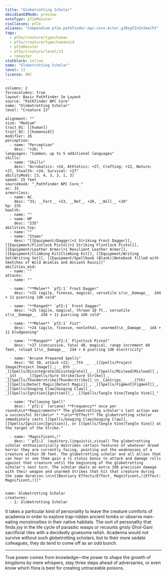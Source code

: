 ```yaml
---
title: "Globetrotting Scholar"
obsidianUIMode: preview
noteType: pf2eMonster
cssClasses: pf2e
aliases: "Compendium.pf2e.pathfinder-npc-core.Actor.gJBsgTZnZnImelP2" 
tags:
  - pf2e/creature/type/human
  - pf2e/creature/type/humanoid
  - pf2eMonster
  - pf2e/creature/level/13
  - remaster
statblock: inline
name: "Globetrotting Scholar"
level: 13
license: ORC
---
```


```statblock
columns: 2
forcecolumns: true
layout: Basic Pathfinder 2e Layout
source: "Pathfinder NPC Core"
name: "Globetrotting Scholar"
level: "Creature 13"

alignment: ""
size: "Medium"
trait_01: [[human]]
trait_02: [[humanoid]]
modifier: 26
perception:
  - name: "Perception"
    desc: "+26; "
languages: "Common; up to 5 additional languages"
skills:
  - name: "Skills"
    desc: "Acrobatics: +24, Athletics: +27, Crafting: +22, Nature: +27, Stealth: +24, Survival: +27"
abilityMods: [3, 4, 3, 3, 1, 3]
speed: 25 feet
sourcebook: "_Pathfinder NPC Core_"
ac: 33
armorclass:
  - name: AC
    desc: "33; __Fort__ +23, __Ref__ +26, __Will__ +20"
hp: 235
health:
  - name: ""
  - name: HP
    desc: "235"
abilities_top:
  - name: ""
  - name: "Items"
    desc: "[[Equipment/Dagger|+1 Striking Frost Dagger]], [[Equipment/Flintlock Pistol|+1 Striking Flintlock Pistol]], [[Equipment/Leather Armor|+1 Resilient Leather Armor]], [[Equipment/Climbing Kit|Climbing Kit]], [[Equipment/Writing Set|Writing Set]], [[Equipment/Spellbook (Blank)|Notebook filled with Sketches of Wild Animlas and Ancient Ruins]]"
abilities_mid:
  - name: ""
attacks:
  - name: ""

  - name: "**Melee** `pf2:1` Frost Dagger"
    desc: "+25 (agile, finesse, magical, versatile s)\n__Damage__  2d4 + 11 piercing 1d6 cold"

  - name: "**Ranged** `pf2:1` Frost Dagger"
    desc: "+25 (agile, magical, thrown 10 ft., versatile s)\n__Damage__  2d4 + 11 piercing 1d6 cold"

  - name: "**Melee** `pf2:1` Fist"
    desc: "+24 (agile, finesse, nonlethal, unarmed)\n__Damage__  1d4 + 11 bludgeoning"

  - name: "**Ranged** `pf2:1` Flintlock Pistol"
    desc: "+27 (concussive, fatal d8, magical, range increment 40 feet, reload 1)\n__Damage__  2d4 + 8 piercing 1d6 electricity"

  - name: "Arcane Prepared Spells"
    desc: "DC 30, attack +22; __7th __  _[[Spells/Project Image|Project Image]]_; __6th __  _[[Spells/Disintegrate|Disintegrate]]_, _[[Spells/Mislead|Mislead]]_; __1st __  _[[Spells/Sure Strike|Sure Strike]]_, _[[Spells/Thunderstrike|Thunderstrike]]_\n__Cantrips__  __(7th)__ _[[Spells/Detect Magic|Detect Magic]]_, _[[Spells/Figment|Figment]]_, _[[Spells/Gouging Claw|Gouging Claw]]_, _[[Spells/Ignition|Ignition]]_, _[[Spells/Tangle Vine|Tangle Vine]]_"

  - name: "Following Spell"
    desc: "`pf2:1` (arcane) **Frequency** once per round\n\n**Requirements** The globetrotting scholar's last action was a successful Strike\n* * *\n\n**Effect** The globetrotting scholar immediately casts [[Spells/Gouging Claw|Gouging Claw]], [[Spells/Ignition|Ignition]], or [[Spells/Tangle Vine|Tangle Vine]] at the target of the Strike."

  - name: "Magnificent…!"
    desc: "`pf2:1` (auditory,linguistic,visual) The globetrotting scholar enthusiastically describes certain features of whatever dread horror they are currently facing, pointing out the weaknesses of a creature within 30 feet. The globetrotting scholar and all allies that can hear or see them gain a +1 status bonus to attack and damage rolls against that creature until the beginning of the globetrotting scholar's next turn. The scholar deals an extra 3d6 precision damage with their weapon and unarmed Strikes that hit that creature during the same duration.\n\n[[Bestiary Effects/Effect_ Magnificent…!|Effect: Magnificent…!]]"
 
```

```encounter-table
name: Globetrotting Scholar
creatures:
  - 1: Globetrotting Scholar
```



It takes a particular kind of personality to leave the creature comforts of academia in order to explore trap-ridden ancient tombs or observe man-eating monstrosities in their native habitats. The sort of personality that finds joy in the life cycle of parasitic wasps or recounts grisly Ghol-Gani sacrificial rites with a decidedly gruesome relish. Academia would not survive without such globetrotting scholars, but to their more sedate colleagues, they do tend to come off as an odd bunch.

* * *

True power comes from knowledge—the power to shape the growth of kingdoms by mere whispers, stay three steps ahead of adversaries, or even know which flora is best for creating untraceable poisons.
